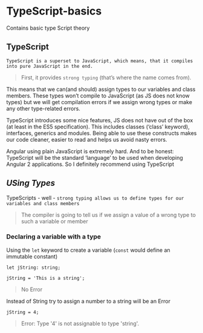# TypeScript-basics
Contains basic type Script theory

## **TypeScript**
```
TypeScript is a superset to JavaScript, which means, that it compiles into pure JavaScript in the end.
```
>First, it provides `strong typing` (that’s where the name comes from).

This means that we can(and should) assign types to our variables and class members. These types won’t compile to
JavaScript (as JS does not know types) but we will get compilation errors if we assign wrong types or make any 
other type-related errors.

TypeScript introduces some nice features, JS does not have out of the box (at least
in the ES5 specification). This includes classes (‘class’ keyword), interfaces, generics and
modules. Being able to use these constructs makes our code cleaner, easier to read and
helps us avoid nasty errors.

Angular using plain JavaScript is extremely hard. And to be honest: TypeScript will be the
standard ‘language’ to be used when developing Angular 2 applications. So I definitely
recommend using TypeScript

## ***USing Types***
 TypeScripts - well - `strong typing allows us to define types for our variables and class members`
 >The compiler is going to tell us if we assign a value of a wrong type to such a variable or member
 
 ### Declaring a variable with a type
Using the `let` keyword to create a variable (`const` would define an immutable constant)
```
let jString: string;

jString = 'This is a string';
```
>No Error

Instead of String try to assign a number to a string will be an Error
```
jString = 4;
```
>Error: Type '4' is not assignable to type 'string'.

